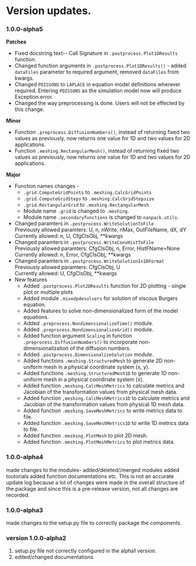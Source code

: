 # Version updates.

### 1.0.0-alpha5
**Patches**  
- Fixed docstring text-- Call Signature in `.postprocess.Plot1DResults` function.  
- Changed function arguments in `.postprocess.Plot1DResults()` - added `dataFiles` parameter to required argument, 
removed `dataFiles` from kwargs.  
- Changed `POISSONS` to `LAPLACE` in equation model definitions wherever required. Entering `POISSONS` as the 
  simulation model now will produce Exception error.
- Changed the way preprocessing is done. Users will not be effected by this change.

**Minor**  
- Function `.preprocess.DiffusionNumbers()`, instead of returning fixed two values as previously, now returns one 
value for 1D and two values for 2D applications.
- Function `.meshing.RectangularMesh()`, instead of returning fixed two values as previously, now returns one value 
  for 1D and two values for 2D applications.

**Major**   
- Function names changes -  
  - `.grid.ComputeGridPoints` to `.meshing.CalcGridPoints`
  - `.grid.ComputeGridSteps` to `.meshing.CalcGridStepsize`
  - `.grid.RectangularGrid` to `.meshing.RectangularMesh`
  - Module name `.grid` is changed to `.meshing`.
  - Module name `.secondaryfunctions` is changed to `nanpack.utils`.
- Changed paramters in `.postprocess.WriteSolutionToFile`  
      Previously allowed paramters: U, n, nWrite, nMax, OutFileName, dX, dY  
      Currently allowed: n, U, CfgClsObj, **kwargs
- Changed paramters in `.postprocess.WriteConvHistToFile`  
      Previously allowed paramters: CfgClsObj, n, Error, HistFName=None  
      Currently allowed: n, Error, CfgClsObj, **kwargs
- Changed paramters in `.postprocess.WriteSolutionIn1DFormat`  
      Previously allowed paramters: CfgClsObj, U  
      Currently allowed: U, CfgClsObj, **kwargs  
- New features
  - Added `.postprocess.Plot2DResults` function for 2D plotting - single plot or multiple plots
  - Added module `.mixedpdesolvers` for solution of viscous Burgers equation.
  - Added features to solve non-dimensionalized form of the model equations.
  - Added `.preprocess.NondimensionalizeTime()` module.
  - Added `.preprocess.NondimensionalizeGrid()` module.
  - Added function argument `Scaling` in function `.preprocess.DiffusionNumbers()` to incorporate non-dimensionalization of the diffusion numbers.
  - Added `.postprocess.DimensionalizeSolution` module.
  - Added functions `.meshing.StructuredMesh` to generate 2D non-uniform mesh in a physical coordinate system (x, y).
  - Added functions `.meshing.StructuredMesh1D` to generate 1D non-uniform mesh in a physical coordinate system (x).
  - Added function `,meshing.CalcMeshMetrics` to calculate metrics and Jacobian of the transformation values from 
    physical mesh data.
  - Added function `,meshing.CalcMeshMetrics1D` to calculate metrics and Jacobian of the transformation values from 
    physical 1D mesh data.
  - Added function `.meshing.SaveMeshMetrics` to write metrics data to file.
  - Added function `.meshing.SaveMeshMetrics1D` to write 1D metrics data to file.
  - Added function `.meshing.PlotMesh` to plot 2D mesh.
  - Added function `.meshing.PlotMeshMetrics` to plot metrics data.
  
### 1.0.0-alpha4
made changes to the modules- added/deleted//merged modules
added toutorials
added function documentations etc.
This is not an accurate update log because a lot of changes were made in the overall structure of the package and 
since this is a pre-release version, not all changes are recorded.

### 1.0.0-alpha3
made changes to the setup.py file to correctly package the components.

### version 1.0.0-alpha2
1. setup.py file not correctly configured in the alpha1 version.
2. edited/changed documentations